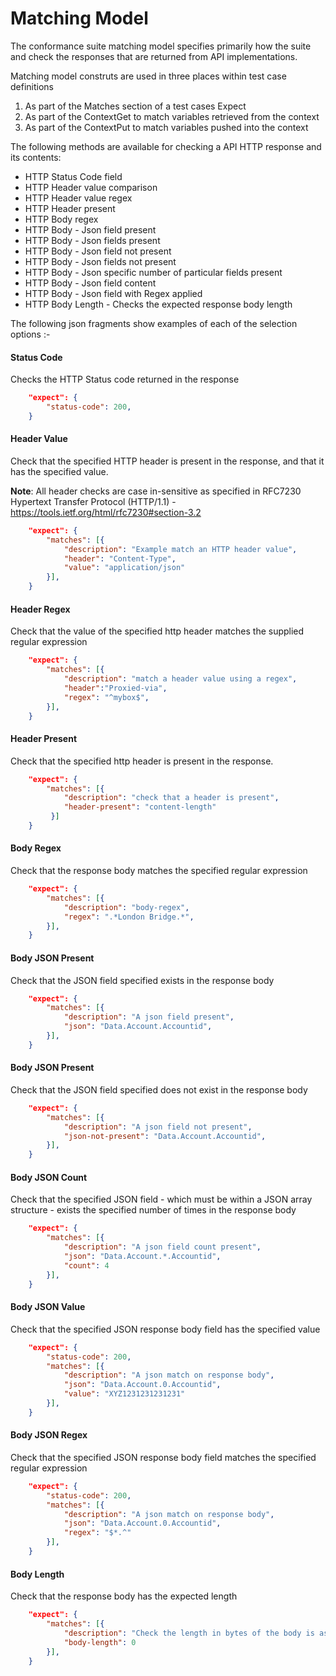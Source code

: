 # Matching Model

The conformance suite matching model specifies primarily how the suite and check the responses that are returned from API implementations.

Matching model construts are used in three places within test case definitions

1. As part of the Matches section of a test cases Expect
2. As part of the ContextGet to match variables retrieved from the context
3. As part of the ContextPut to match variables pushed into the context

The following methods are available for checking a API HTTP response and its contents:

- HTTP Status Code field
- HTTP Header value comparison
- HTTP Header value regex
- HTTP Header present
- HTTP Body regex
- HTTP Body - Json field present
- HTTP Body - Json fields present
- HTTP Body - Json field not present
- HTTP Body - Json fields not present
- HTTP Body - Json specific number of particular fields present
- HTTP Body - Json field content
- HTTP Body - Json field with Regex applied
- HTTP Body Length - Checks the expected response body length

The following json fragments show examples of each of the selection options :-

#### Status Code

Checks the HTTP Status code returned in the response

```json
    "expect": {
        "status-code": 200,
    }
```

#### Header Value

Check that the specified HTTP header is present in the response, and that it has the specified value.

**Note**: All header checks are case in-sensitive as specified in RFC7230 Hypertext Transfer Protocol (HTTP/1.1) - https://tools.ietf.org/html/rfc7230#section-3.2

```json
    "expect": {
        "matches": [{
            "description": "Example match an HTTP header value",
            "header": "Content-Type",
            "value": "application/json"
        }],
    }
```

#### Header Regex

Check that the value of the specified http header matches the supplied regular expression

```json
    "expect": {
        "matches": [{
            "description": "match a header value using a regex",
            "header":"Proxied-via",
            "regex": "^mybox$",
        }],
    }
```

#### Header Present

Check that the specified http header is present in the response.

```json
    "expect": {
        "matches": [{
            "description": "check that a header is present",
            "header-present": "content-length"
         }]
    }
```

#### Body Regex

Check that the response body matches the specified regular expression

```json
    "expect": {
        "matches": [{
            "description": "body-regex",
            "regex": ".*London Bridge.*",
        }],
    }
```

#### Body JSON Present

Check that the JSON field specified exists in the response body

```json
    "expect": {
        "matches": [{
            "description": "A json field present",
            "json": "Data.Account.Accountid",
        }],
    }
```

#### Body JSON Present

Check that the JSON field specified does not exist in the response body

```json
    "expect": {
        "matches": [{
            "description": "A json field not present",
            "json-not-present": "Data.Account.Accountid",
        }],
    }
```

#### Body JSON Count

Check that the specified JSON field - which must be within a JSON array structure - exists the specified number of times in the response body

```json
    "expect": {
        "matches": [{
            "description": "A json field count present",
            "json": "Data.Account.*.Accountid",
            "count": 4
        }],
    }
```

#### Body JSON Value

Check that the specified JSON response body field has the specified value

```json
    "expect": {
        "status-code": 200,
        "matches": [{
            "description": "A json match on response body",
            "json": "Data.Account.0.Accountid",
            "value": "XYZ1231231231231"
        }],
    }
```

#### Body JSON Regex

Check that the specified JSON response body field matches the specified regular expression

```json
    "expect": {
        "status-code": 200,
        "matches": [{
            "description": "A json match on response body",
            "json": "Data.Account.0.Accountid",
            "regex": "$*.^"
        }],
    }
```

#### Body Length

Check that the response body has the expected length

```json
    "expect": {
        "matches": [{
            "description": "Check the length in bytes of the body is as specified",
            "body-length": 0
        }],
    }
```
